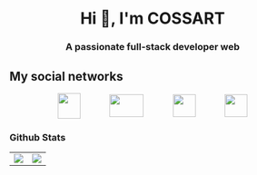 <h1 align="center">Hi 👋, I'm COSSART</h1>
<h3 align="center">A passionate full-stack developer web</h3>

## My social networks

<p align="center">
<a href="https://discord.gg/8kWfWU4BXU" target="_blank"><img align="center" src="https://upload.wikimedia.org/wikipedia/fr/thumb/4/4f/Discord_Logo_sans_texte.svg/1818px-Discord_Logo_sans_texte.svg.png" height="45" width="40"/></a> ឵ ឵ ឵ ឵ ឵ ឵ ឵ ឵ ឵ ឵ ឵ ឵ 
<a href="https://www.youtube.com/c/cossartt" target="_blank"><img align="center" src="https://upload.wikimedia.org/wikipedia/commons/thumb/0/09/YouTube_full-color_icon_%282017%29.svg/800px-YouTube_full-color_icon_%282017%29.svg.png" height="40" width="60"/></a> ឵ ឵ ឵ ឵ ឵ ឵ ឵ ឵ ឵ ឵ ឵ ឵ 
<a href="https://www.twitch.tv/cossart" target="_blank"><img align="center" src="https://seeklogo.com/images/T/twitch-tv-logo-51C922E0F0-seeklogo.com.png" height="40" width="40"/></a> ឵ ឵ ឵ ឵ ឵ ឵ ឵ ឵ ឵ ឵ ឵ ឵ 
<a href="https://lazydev.fr/" target="_blank"><img align="center" src="https://imgur.com/6irfgfE.png" height="40" width="40"/></a>


### Github Stats
<table>
  <tr>
    <td align="center" style="padding=0;width=50%;">
      <img align="center" style="padding=0;" src="https://github-readme-stats.vercel.app/api/?username=COSSART-FR&theme=tokyonight&show_icons=true" />
    </td>
    <td align="center" style="padding=0;width=50%;">
      <img align="center" style="padding=0;" src="https://github-readme-stats.quantumlytangled.vercel.app/api/top-langs/?username=COSSART-FR&theme=tokyonight&layout=default&show_icons=true" />
    </td>
  </tr>
</table>

<!--
**COSSART-FR/COSSART-FR** is a ✨ _special_ ✨ repository because its `README.md` (this file) appears on your GitHub profile.

Here are some ideas to get you started:

- 🔭 I’m currently working on ...
- 🌱 I’m currently learning ...
- 👯 I’m looking to collaborate on ...
- 🤔 I’m looking for help with ...
- 💬 Ask me about ...
- 📫 How to reach me: ...
- 😄 Pronouns: ...
- ⚡ Fun fact: ...
-->
